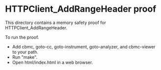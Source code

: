 HTTPClient_AddRangeHeader proof
==============

This directory contains a memory safety proof for HTTPClient_AddRangeHeader.

To run the proof.
* Add cbmc, goto-cc, goto-instrument, goto-analyzer, and cbmc-viewer
  to your path.
* Run "make".
* Open html/index.html in a web browser.